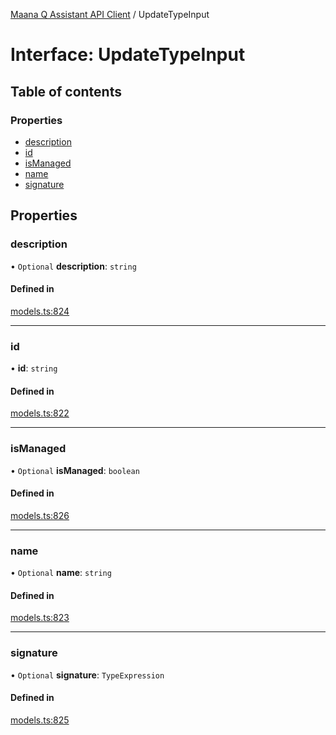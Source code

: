 [Maana Q Assistant API Client](../README.md) / UpdateTypeInput

# Interface: UpdateTypeInput

## Table of contents

### Properties

- [description](UpdateTypeInput.md#description)
- [id](UpdateTypeInput.md#id)
- [isManaged](UpdateTypeInput.md#ismanaged)
- [name](UpdateTypeInput.md#name)
- [signature](UpdateTypeInput.md#signature)

## Properties

### description

• `Optional` **description**: `string`

#### Defined in

[models.ts:824](https://github.com/maana-io/q-assistant-client/blob/develop/src/models.ts#L824)

___

### id

• **id**: `string`

#### Defined in

[models.ts:822](https://github.com/maana-io/q-assistant-client/blob/develop/src/models.ts#L822)

___

### isManaged

• `Optional` **isManaged**: `boolean`

#### Defined in

[models.ts:826](https://github.com/maana-io/q-assistant-client/blob/develop/src/models.ts#L826)

___

### name

• `Optional` **name**: `string`

#### Defined in

[models.ts:823](https://github.com/maana-io/q-assistant-client/blob/develop/src/models.ts#L823)

___

### signature

• `Optional` **signature**: `TypeExpression`

#### Defined in

[models.ts:825](https://github.com/maana-io/q-assistant-client/blob/develop/src/models.ts#L825)
